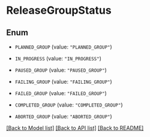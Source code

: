 # ReleaseGroupStatus

## Enum


* `PLANNED_GROUP` (value: `"PLANNED_GROUP"`)

* `IN_PROGRESS` (value: `"IN_PROGRESS"`)

* `PAUSED_GROUP` (value: `"PAUSED_GROUP"`)

* `FAILING_GROUP` (value: `"FAILING_GROUP"`)

* `FAILED_GROUP` (value: `"FAILED_GROUP"`)

* `COMPLETED_GROUP` (value: `"COMPLETED_GROUP"`)

* `ABORTED_GROUP` (value: `"ABORTED_GROUP"`)


[[Back to Model list]](../README.md#documentation-for-models) [[Back to API list]](../README.md#documentation-for-api-endpoints) [[Back to README]](../README.md)


